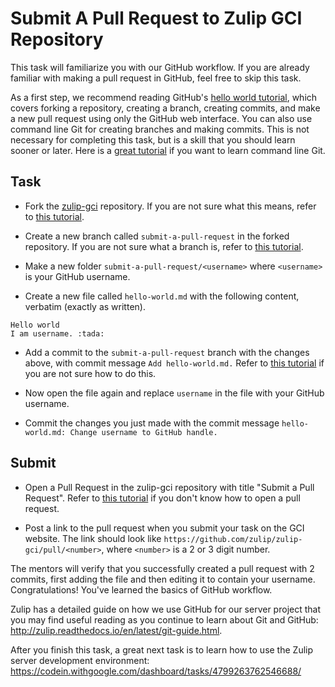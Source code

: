 # Submit A Pull Request to Zulip GCI Repository

This task will familiarize you with our GitHub workflow.  If you
are already familiar with making a pull request in GitHub, feel free
to skip this task.

As a first step, we recommend reading GitHub's
[hello world tutorial](https://guides.github.com/activities/hello-world/), which covers
forking a repository, creating a branch, creating commits, and make a new pull request
using only the GitHub web interface. You can also use command line Git for creating
branches and making commits. This is not necessary for completing this
task, but is a skill that you should learn sooner or later. Here is a
[great tutorial](https://try.github.io) if you want to learn command line Git.

## Task

* Fork the [zulip-gci](https://github.com/zulip/zulip-gci) repository.
If you are not sure what this means, refer to [this tutorial](https://guides.github.com/activities/forking/#fork).

* Create a new branch called `submit-a-pull-request` in the forked repository.
If you are not sure what a branch is, refer to [this tutorial](https://guides.github.com/activities/hello-world/#branch).

* Make a new folder `submit-a-pull-request/<username>` where `<username>` is your GitHub username.

* Create a new file called `hello-world.md` with the following
content, verbatim (exactly as written).

```
Hello world
I am username. :tada:
```

* Add a commit to the `submit-a-pull-request` branch with the changes above,
with commit message `Add hello-world.md.`
Refer to
[this tutorial](https://guides.github.com/activities/hello-world/#commit)
if you are not sure how to do this.

* Now open the file again and replace `username` in the file with your
  GitHub username.

* Commit the changes you just made with the commit message
`hello-world.md: Change username to GitHub handle.`

## Submit

* Open a Pull Request in the zulip-gci repository with title "Submit a Pull Request".
  Refer to [this tutorial](https://guides.github.com/activities/hello-world/#pr)
  if you don't know how to open a pull request.

* Post a link to the pull request when you submit your task on the GCI
  website. The link should look like
  `https://github.com/zulip/zulip-gci/pull/<number>`, where `<number>` is a 2 or
  3 digit number.

The mentors will verify that you successfully created a pull request
with 2 commits, first adding the file and then editing it to contain
your username.  Congratulations!  You've learned the basics of GitHub
workflow.

Zulip has a detailed guide on how we use GitHub for our server project
that you may find useful reading as you continue to learn about Git and
GitHub: http://zulip.readthedocs.io/en/latest/git-guide.html.

After you finish this task, a great next task is to learn how to use
the Zulip server development environment:
https://codein.withgoogle.com/dashboard/tasks/4799263762546688/
